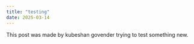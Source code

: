 ```yaml
---
title: "testing"
date: 2025-03-14
---
```

This post was made by kubeshan govender trying to test something new.

